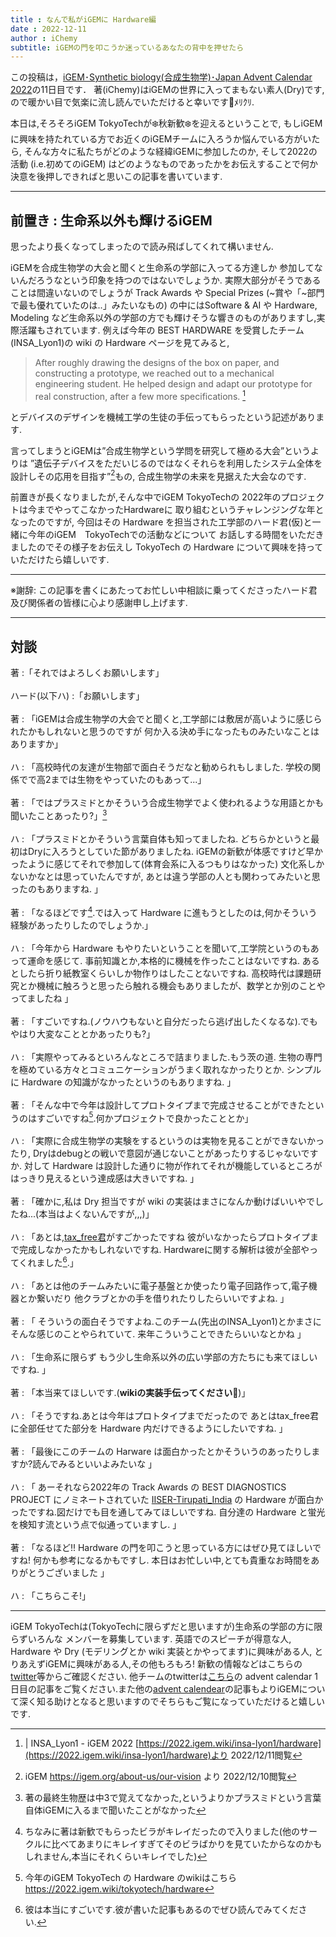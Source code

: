 ```yaml
---
title : なんで私がiGEMに Hardware編
date : 2022-12-11
author : iChemy
subtitle: iGEMの門を叩こうか迷っているあなたの背中を押せたら
---
```

この投稿は，[iGEM･Synthetic biology(合成生物学)･Japan Advent Calendar 2022](https://adventar.org/calendars/7510)の11日目です．
著(iChemy)はiGEMの世界に入ってまもない素人(Dry)です,ので暖かい目で気楽に流し読んでいただけると幸いです🎄ﾒﾘｸﾘ.

本日は,そろそろiGEM TokyoTechが❄️秋新歓❄️を迎えるということで,
もしiGEMに興味を持たれている方でお近くのiGEMチームに入ろうか悩んでいる方がいたら,
そんな方々に私たちがどのような経緯iGEMに参加したのか,
そして2022の活動 (i.e.初めてのiGEM) はどのようなものであったかをお伝えすることで何か決意を後押しできればと思いこの記事を書いています.

<!--more-->

---

## 前置き : 生命系以外も輝けるiGEM

思ったより長くなってしまったので読み飛ばしてくれて構いません.

iGEMを合成生物学の大会と聞くと生命系の学部に入ってる方達しか
参加してないんだろうなという印象を持つのではないでしょうか.
実際大部分がそうであることは間違いないのでしょうが Track Awards や Special Prizes (~賞や「~部門で最も優れていたのは..」みたいなもの)
の中にはSoftware & AI や Hardware, Modeling など生命系以外の学部の方でも輝けそうな響きのものがありますし,実際活躍もされています.
例えば今年の BEST HARDWARE を受賞したチーム(INSA_Lyon1)の wiki の Hardware ページを見てみると,
>
>After roughly drawing the designs of the box on paper, and constructing a prototype, we reached out to a mechanical engineering student. He helped design and adapt our prototype for real construction, after a few more specifications. [^1]
>

とデバイスのデザインを機械工学の生徒の手伝ってもらったという記述があります.

言ってしまうとiGEMは”合成生物学という学問を研究して極める大会”というよりは
”遺伝子デバイスをただいじるのではなくそれらを利用したシステム全体を設計しその応用を目指す”[^2]もの,
合成生物学の未来を見据えた大会なのです.


前置きが長くなりましたが,そんな中でiGEM TokyoTechの 2022年のプロジェクトは今までやってこなかったHardwareに
取り組むというチャレンジングな年となったのですが,
今回はその Hardware を担当された工学部のハード君(仮)と一緒に今年のiGEM　TokyoTechでの活動などについて
お話しする時間をいただきましたのでその様子をお伝えし TokyoTech の Hardware について興味を持っていただけたら嬉しいです.

---

※謝辞: この記事を書くにあたってお忙しい中相談に乗ってくださったハード君及び関係者の皆様に心より感謝申し上げます.

---

## 対談
著 :「それではよろしくお願いします」
<br><br>
ハード(以下ハ) :「お願いします」
<br><br>
著 : 「iGEMは合成生物学の大会でと聞くと,工学部には敷居が高いように感じられたかもしれないと思うのですが
何か入る決め手になったものみたいなことはありますか」
<br><br>
ハ : 「高校時代の友達が生物部で面白そうだなと勧められもしました.
学校の関係でで高2までは生物をやっていたのもあって...」
<br><br>
著 : 「ではプラスミドとかそういう合成生物学でよく使われるような用語とかも聞いたことあったり?」[^3]
<br><br>
ハ : 「プラスミドとかそういう言葉自体も知ってましたね.
どちらかというと最初はDryに入ろうとしていた節がありましたね.
iGEMの新歓が体感ですけど早かったように感じてそれで参加して(体育会系に入るつもりはなかった)
文化系しかないかなとは思っていたんですが,
あとは違う学部の人とも関わってみたいと思ったのもありますね.
」
<br><br>
著 : 「なるほどです[^4].では入って Hardware に進もうとしたのは,何かそういう経験があったりしたのでしょうか.」
<br><br>
ハ : 「今年から Hardware もやりたいということを聞いて,工学院というのもあって運命を感じて.
事前知識とか,本格的に機械を作ったことはないですね.
あるとしたら折り紙教室くらいしか物作りはしたことないですね.
高校時代は課題研究とか機械に触ろうと思ったら触れる機会もありましたが、数学とか別のことやってましたね
」
<br><br>
著 : 「すごいですね.(ノウハウもないと自分だったら逃げ出したくなるな).でもやはり大変なこととかあったりも?」
<br><br>
ハ : 「実際やってみるといろんなところで詰まりました.もう茨の道.
生物の専門を極めている方々とコミュニケーションがうまく取れなかったりとか.
シンプルに Hardware の知識がなかったというのもありますね.
」
<br><br>
著 : 「そんな中で今年は設計してプロトタイプまで完成させることができたというのはすごいですね[^5].何かプロジェクトで良かったこととか」
<br><br>
ハ : 「実際に合成生物学の実験をするというのは実物を見ることができないかったり,
Dryはdebugとの戦いで意図が通じないことがあったりするじゃないですか.
対して Hardware は設計した通りに物が作れてそれが機能しているところがはっきり見えるという達成感は大きいですね.
」
<br><br>
著 : 「確かに,私は Dry 担当ですが wiki の実装はまさになんか動けばいいやでしたね...(本当はよくないんですが,,,)」
<br><br>
ハ : 「あとは,[tax_free君](https://twitter.com/taxfree_python)がすごかったですね
彼がいなかったらプロトタイプまで完成しなかったかもしれないですね.
Hardwareに関する解析は彼が全部やってくれました[^6].」
<br><br>
ハ : 「あとは他のチームみたいに電子基盤とか使ったり電子回路作って,電子機器とか繋いだり
他クラブとかの手を借りれたりしたらいいですよね.
」
<br><br>
著 : 「 そういうの面白そうですよね.このチーム(先出のINSA_Lyon1)とかまさにそんな感じのことやられていて.
来年こういうことできたらいいなとかね
」
<br><br>
ハ : 「生命系に限らず
もう少し生命系以外の広い学部の方たちにも来てほしいですね.
」
<br><br>
著 : 「本当来てほしいです.(**wikiの実装手伝ってください**🥹)」
<br><br>
ハ : 「そうですね.あとは今年はプロトタイプまでだったので
あとはtax_free君に全部任せてた部分を Hardware 内だけできるようにしたいですね.
」
<br><br>
著 : 「最後にこのチームの Harware は面白かったとかそういうのあったりしますか?読んでみるといいよみたいな
」
<br><br>
ハ : 「 あーそれなら2022年の Track Awards の BEST DIAGNOSTICS PROJECT にノミネートされていた
[IISER-Tirupati_India](https://2022.igem.wiki/iiser-tirupati-india/hardware)
の Hardware が面白かったですね.図だけでも目を通してみてほしいですね.
自分達の Hardware と蛍光を検知す流という点で似通っていますし.
」
<br><br>
著 : 「なるほど!! Hardware の門を叩こうと思っている方にはぜひ見てほしいですね!
何かも参考になるかもですし.
本日はお忙しい中,とても貴重なお時間をありがとうございました
」
<br><br>
ハ : 「こちらこそ!」

---

iGEM TokyoTechは(TokyoTechに限らずだと思いますが)生命系の学部の方に限らずいろんな
メンバーを募集しています. 英語でのスピーチが得意な人, Hardware や Dry (モデリングとか wiki 実装とかやってます)に興味がある人,
とりあえずiGEMに興味がある人,その他もろもろ!
新歓の情報などはこちらの[twitter](https://twitter.com/igem_tokyotech)等からご確認ください.
他チームのtwitterは[こちら](/post/2022-12-01-advent-calendar)の advent calendar 1日目の記事をご覧ください.また他の[advent calendear](https://adventar.org/calendars/7510)の記事もよりiGEMについて深く知る助けとなると思いますのでそちらもご覧になっていただけると嬉しいです.

<!-- 脚注まとめ -->
[^1]: | INSA_Lyon1 - iGEM 2022 [https://2022.igem.wiki/insa-lyon1/hardware](https://2022.igem.wiki/insa-lyon1/hardware)より 2022/12/11閲覧
[^2]: iGEM https://igem.org/about-us/our-vision より 2022/12/10閲覧
[^3]: 著の最終生物歴は中3で覚えてなかった,というよりかプラスミドという言葉自体iGEMに入るまで聞いたことがなかった
[^4]: ちなみに著は新歓でもらったビラがキレイだったので入りました(他のサークルに比べてあまりにキレイすぎてそのビラばかりを見ていたからなのかもしれません,本当にそれくらいキレイでした)
[^5]:今年のiGEM TokyoTech の Hardware のwikiはこちら https://2022.igem.wiki/tokyotech/hardware
[^6]:彼は本当にすごいです.彼が書いた記事もあるのでぜひ読んでみてください.